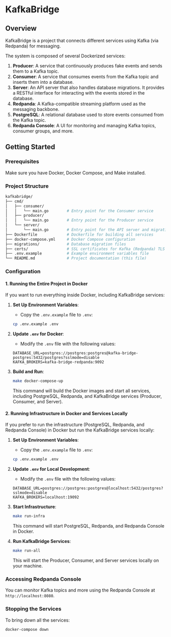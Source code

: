 # KafkaBridge

## Overview

KafkaBridge is a project that connects different services using Kafka (via Redpanda) for messaging.

The system is composed of several Dockerized services:

1. **Producer**: A service that continuously produces fake events and sends them to a Kafka topic.
2. **Consumer**: A service that consumes events from the Kafka topic and inserts them into a database.
3. **Server**: An API server that also handles database migrations. It provides a RESTful interface for interacting with the events stored in the database.
4. **Redpanda**: A Kafka-compatible streaming platform used as the messaging backbone.
5. **PostgreSQL**: A relational database used to store events consumed from the Kafka topic.
6. **Redpanda Console**: A UI for monitoring and managing Kafka topics, consumer groups, and more.

## Getting Started

### Prerequisites

Make sure you have Docker, Docker Compose, and Make installed.

### Project Structure

```bash
kafkabridge/
├── cmd/
│   ├── consumer/
│   │   └── main.go        # Entry point for the Consumer service
│   ├── producer/
│   │   └── main.go        # Entry point for the Producer service
│   └── server/
│       └── main.go        # Entry point for the API server and migrations
├── Dockerfile             # Dockerfile for building all services
├── docker-compose.yml     # Docker Compose configuration
├── migrations/            # Database migration files
├── certs/                 # SSL certificates for Kafka (Redpanda) TLS
├── .env.example           # Example environment variables file
└── README.md              # Project documentation (this file)
```

### Configuration

#### 1. **Running the Entire Project in Docker**

If you want to run everything inside Docker, including KafkaBridge services:

1. **Set Up Environment Variables**:
   - Copy the `.env.example` file to `.env`:

   ```bash
   cp .env.example .env
   ```

2. **Update `.env` for Docker**:
   - Modify the `.env` file with the following values:

   ```env
   DATABASE_URL=postgres://postgres:postgres@kafka-bridge-postgres:5432/postgres?sslmode=disable
   KAFKA_BROKERS=kafka-bridge-redpanda:9092
   ```

3. **Build and Run**:

   ```bash
   make docker-compose-up
   ```

   This command will build the Docker images and start all services, including PostgreSQL, Redpanda, and KafkaBridge services (Producer, Consumer, and Server).

#### 2. **Running Infrastructure in Docker and Services Locally**

If you prefer to run the infrastructure (PostgreSQL, Redpanda, and Redpanda Console) in Docker but run the KafkaBridge services locally:

1. **Set Up Environment Variables**:
   - Copy the `.env.example` file to `.env`:

   ```bash
   cp .env.example .env
   ```

2. **Update `.env` for Local Development**:
   - Modify the `.env` file with the following values:

   ```env
   DATABASE_URL=postgres://postgres:postgres@localhost:5432/postgres?sslmode=disable
   KAFKA_BROKERS=localhost:19092
   ```

3. **Start Infrastructure**:

   ```bash
   make run-infra
   ```

   This command will start PostgreSQL, Redpanda, and Redpanda Console in Docker.

4. **Run KafkaBridge Services**:

   ```bash
   make run-all
   ```

   This will start the Producer, Consumer, and Server services locally on your machine.

### Accessing Redpanda Console

You can monitor Kafka topics and more using the Redpanda Console at `http://localhost:8080`.

### Stopping the Services

To bring down all the services:

```bash
docker-compose down
```

